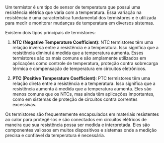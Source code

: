 Um termistor é um tipo de sensor de temperatura que possui uma resistência elétrica que varia com a temperatura. Essa variação na resistência é uma característica fundamental dos termistores e é utilizada para medir e monitorar mudanças de temperatura em diversos sistemas.

Existem dois tipos principais de termistores:

1. **NTC (Negative Temperature Coefficient)**: NTC termistores têm uma relação inversa entre a resistência e a temperatura. Isso significa que a resistência diminui à medida que a temperatura aumenta. Esses termistores são os mais comuns e são amplamente utilizados em aplicações como controle de temperatura, proteção contra sobrecarga térmica e compensação de temperatura em circuitos eletrônicos.

2. **PTC (Positive Temperature Coefficient)**: PTC termistores têm uma relação direta entre a resistência e a temperatura. Isso significa que a resistência aumenta à medida que a temperatura aumenta. Eles são menos comuns que os NTCs, mas ainda têm aplicações importantes, como em sistemas de proteção de circuitos contra correntes excessivas.

Os termistores são frequentemente encapsulados em materiais resistentes ao calor para protegê-los e são conectados em circuitos elétricos de maneira que sua resistência possa ser medida e interpretada. Eles são componentes valiosos em muitos dispositivos e sistemas onde a medição precisa e confiável da temperatura é necessária.
